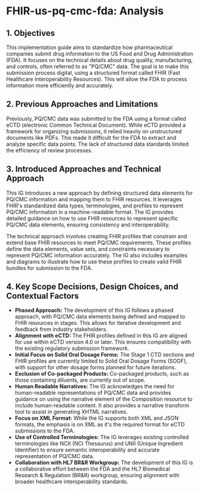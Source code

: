 # FHIR-us-pq-cmc-fda: Analysis

## 1. Objectives

This implementation guide aims to standardize how pharmaceutical companies submit drug information to the US Food and Drug Administration (FDA). It focuses on the technical details about drug quality, manufacturing, and controls, often referred to as "PQ/CMC" data. The goal is to make this submission process digital, using a structured format called FHIR (Fast Healthcare Interoperability Resources). This will allow the FDA to process information more efficiently and accurately.

## 2. Previous Approaches and Limitations

Previously, PQ/CMC data was submitted to the FDA using a format called eCTD (electronic Common Technical Document). While eCTD provided a framework for organizing submissions, it relied heavily on unstructured documents like PDFs. This made it difficult for the FDA to extract and analyze specific data points. The lack of structured data standards limited the efficiency of review processes.

## 3. Introduced Approaches and Technical Approach

This IG introduces a new approach by defining structured data elements for PQ/CMC information and mapping them to FHIR resources. It leverages FHIR's standardized data types, terminologies, and profiles to represent PQ/CMC information in a machine-readable format. The IG provides detailed guidance on how to use FHIR resources to represent specific PQ/CMC data elements, ensuring consistency and interoperability. 

The technical approach involves creating FHIR profiles that constrain and extend base FHIR resources to meet PQ/CMC requirements. These profiles define the data elements, value sets, and constraints necessary to represent PQ/CMC information accurately. The IG also includes examples and diagrams to illustrate how to use these profiles to create valid FHIR bundles for submission to the FDA.

## 4. Key Scope Decisions, Design Choices, and Contextual Factors

* **Phased Approach:** The development of this IG follows a phased approach, with PQ/CMC data elements being defined and mapped to FHIR resources in stages. This allows for iterative development and feedback from industry stakeholders.
* **Alignment with eCTD:** The FHIR profiles defined in this IG are aligned for use within eCTD version 4.0 or later. This ensures compatibility with the existing regulatory submission framework.
* **Initial Focus on Solid Oral Dosage Forms:** The Stage 1 CTD sections and FHIR profiles are currently limited to Solid Oral Dosage Forms (SODF), with support for other dosage forms planned for future iterations.
* **Exclusion of Co-packaged Products:** Co-packaged products, such as those containing diluents, are currently out of scope.
* **Human Readable Narratives:** The IG acknowledges the need for human-readable representations of PQ/CMC data and provides guidance on using the narrative element of the Composition resource to include human-readable content. It also provides a narrative transform tool to assist in generating XHTML narratives.
* **Focus on XML Format:** While the IG supports both XML and JSON formats, the emphasis is on XML as it's the required format for eCTD submissions to the FDA.
* **Use of Controlled Terminologies:** The IG leverages existing controlled terminologies like NCIt (NCI Thesaurus) and UNII (Unique Ingredient Identifier) to ensure semantic interoperability and accurate representation of PQ/CMC data.
* **Collaboration with HL7 BR&R Workgroup:** The development of this IG is a collaborative effort between the FDA and the HL7 Biomedical Research & Regulation (BR&R) workgroup, ensuring alignment with broader healthcare interoperability standards.
